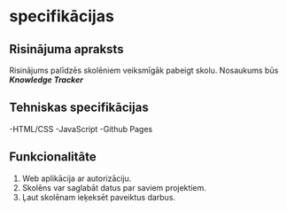 # specifikācijas

## Risinājuma apraksts
Risinājums palīdzēs skolēniem veiksmīgāk pabeigt skolu. Nosaukums būs 
***Knowledge Tracker***


## Tehniskas specifikācijas
-HTML/CSS
-JavaScript
-Github Pages

## Funkcionalitāte
1. Web aplikācija ar autorizāciju.
2. Skolēns var saglabāt datus par saviem projektiem.
3. Ļaut skolēnam ieķeksēt paveiktus darbus.
